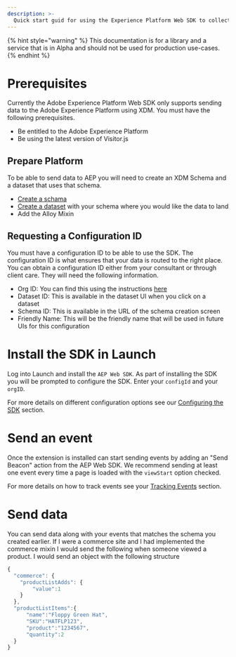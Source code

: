 ```yaml
---
description: >-
  Quick start guid for using the Experience Platform Web SDK to collect data. 
---
```


{% hint style="warning" %}
This documentation is for a library and a service that is in Alpha and should not be used for production use-cases.
{% endhint %}

# Prerequisites

Currently the Adobe Experience Platform Web SDK only supports sending data to the Adobe Experience Platform using XDM. You must have the following prerequisites.

- Be entitled to the Adobe Experience Platform
- Be using the latest version of Visitor.js

## Prepare Platform

To be able to send data to AEP you will need to create an XDM Schema and a dataset that uses that schema.

- [Create a schama](https://www.adobe.io/apis/experienceplatform/home/tutorials/alltutorials.html#!api-specification/markdown/narrative/tutorials/schema_editor_tutorial/schema_editor_tutorial.md)
- [Create a dataset](https://platform.adobe.com/dataset/overview) with your schema where you would like the data to land
- Add the Alloy Mixin

## Requesting a Configuration ID

You must have a configuration ID to be able to use the SDK. The configuration ID is what ensures that your data is routed to the right place. You can obtain a configuration ID either from your consultant or through client care. They will need the following information.

- Org ID: You can find this using the instructions [here](https://docs.adobe.com/content/help/en/core-services/interface/manage-users-and-products/organizations.html)
- Dataset ID: This is available in the dataset UI when you click on a dataset
- Schema ID: This is available in the URL of the schema creation screen
- Friendly Name: This will be the friendly name that will be used in future UIs for this configuration

# Install the SDK in Launch

Log into Launch and install the `AEP Web SDK`. As part of installing the SDK you will be prompted to configure the SDK. Enter your `configId` and your `orgID`.

For more details on different configuration options see our [Configuring the SDK](../fundamentals/configuring-the-sdk.md) section.

# Send an event

Once the extension is installed can start sending events by adding an "Send Beacon" action from the AEP Web SDK. We recommend sending at least one event every time a page is loaded with the `viewStart` option checked. 

For more details on how to track events see your [Tracking Events](../fundamentals/tracking-events.md) section.

# Send data

You can send data along with your events that matches the schema you created earlier. If I were a commerce site and I had implemented the commerce mixin I would send the following when someone viewed a product. I would send an object with the following structure 

```javascript
{
  "commerce": {
    "productListAdds": {
        "value":1
    }
  },
  "productListItems":{
      "name":"Floppy Green Hat",
      "SKU":"HATFLP123",
      "product":"1234567",
      "quantity":2
  }
}
```
